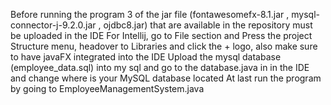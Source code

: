 Before running the program 3 of the jar file (fontawesomefx-8.1.jar , mysql-connector-j-9.2.0.jar , ojdbc8.jar) that are available in the repository must be uploaded in the IDE
For Intellij, go to File section and Press the project Structure menu, headover to Libraries and click the + logo, also make sure to have javaFX integrated into the IDE
Upload the mysql database (employee_data.sql) into my sql and go to the database.java in in the IDE and change where is your MySQL database located
At last run the program by going to EmployeeManagementSystem.java

